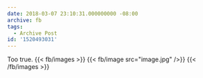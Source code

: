 ```yaml
---
date: 2018-03-07 23:10:31.000000000 -08:00
archive: fb
tags: 
  - Archive Post
id: '1520493031'
---
```


Too true.
{{< fb/images >}}
{{< fb/image src="image.jpg" />}}
{{< /fb/images >}}

